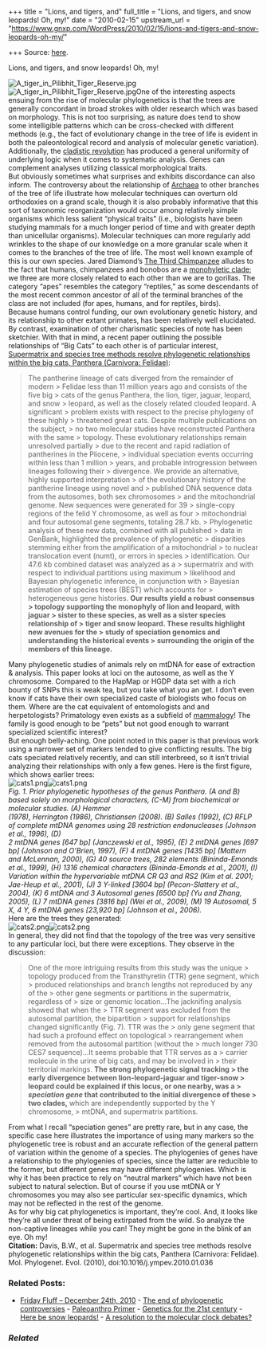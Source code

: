 +++
title = "Lions, and tigers, and"
full_title = "Lions, and tigers, and snow leopards! Oh, my!"
date = "2010-02-15"
upstream_url = "https://www.gnxp.com/WordPress/2010/02/15/lions-and-tigers-and-snow-leopards-oh-my/"

+++
Source: [here](https://www.gnxp.com/WordPress/2010/02/15/lions-and-tigers-and-snow-leopards-oh-my/).

Lions, and tigers, and snow leopards! Oh, my!

![A_tiger_in_Pilibhit_Tiger_Reserve.jpg](https://i0.wp.com/blogs.discovermagazine.com/gnxp/files/A_tiger_in_Pilibhit_Tiger_Reserve.jpg?resize=333%2C358)![A_tiger_in_Pilibhit_Tiger_Reserve.jpg](https://i0.wp.com/blogs.discovermagazine.com/gnxp/files/A_tiger_in_Pilibhit_Tiger_Reserve.jpg?resize=333%2C358)One of the interesting aspects ensuing from the rise of molecular phylogenetics is that the trees are generally concordant in broad strokes with older research which was based on morphology. This is not too surprising, as nature does tend to show some intelligible patterns which can be cross-checked with different methods (e.g., the fact of evolutionary change in the tree of life is evident in both the paleontological record and analysis of molecular genetic variation). Additionally, the [cladistic revolution](https://en.wikipedia.org/wiki/Cladistics) has produced a general uniformity of underlying logic when it comes to systematic analysis. Genes can complement analyses utilizing classical morphological traits.  
But obviously sometimes what surprises and exhibits discordance can also inform. The controversy about the relationship of [Archaea](https://en.wikipedia.org/wiki/Archaea#A_new_domain) to other branches of the tree of life illustrate how molecular techniques can overturn old orthodoxies on a grand scale, though it is also probably informative that this sort of taxonomic reorganization would occur among relatively simple organisms which less salient “physical traits” (i.e., biologists have been studying mammals for a much longer period of time and with greater depth than unicellular organisms). Molecular techniques can more regularly add wrinkles to the shape of our knowledge on a more granular scale when it comes to the branches of the tree of life. The most well known example of this is our own species. Jared Diamond’s [The Third Chimpanzee](https://www.amazon.com/exec/obidos/ASIN/0060845503/geneexpressio-20) alludes to the fact that humans, chimpanzees and bonobos are a [monohyletic clade](https://en.wikipedia.org/wiki/Monophyly); we three are more closely related to each other than we are to gorillas. The category “apes” resembles the category “reptiles,” as some descendants of the most recent common ancestor of all of the terminal branches of the class are not included (for apes, humans, and for reptiles, birds).  
Because humans control funding, our own evolutionary genetic history, and its relationship to other extant primates, has been relatively well elucidated. By contrast, examination of other charismatic species of note has been sketchier. With that in mind, a recent paper outlining the possible relationships of “Big Cats” to each other is of particular interest, [Supermatrix and species tree methods resolve phylogenetic relationships within the big cats, Panthera (Carnivora: Felidae)](http://www.sciencedirect.com/science?_ob=ArticleURL&_udi=B6WNH-4Y9SVTC-2&_user=10&_coverDate=02/04/2010&_rdoc=1&_fmt=high&_orig=search&_sort=d&_docanchor=&view=c&_acct=C000050221&_version=1&_urlVersion=0&_userid=10&md5=b9062acb8ab5c28c952671c0c9fe378a):

> The pantherine lineage of cats diverged from the remainder of modern > Felidae less than 11 million years ago and consists of the five big > cats of the genus Panthera, the lion, tiger, jaguar, leopard, and snow > leopard, as well as the closely related clouded leopard. A significant > problem exists with respect to the precise phylogeny of these highly > threatened great cats. Despite multiple publications on the subject, > no two molecular studies have reconstructed Panthera with the same > topology. These evolutionary relationships remain unresolved partially > due to the recent and rapid radiation of pantherines in the Pliocene, > individual speciation events occurring within less than 1 million > years, and probable introgression between lineages following their > divergence. We provide an alternative, highly supported interpretation > of the evolutionary history of the pantherine lineage using novel and > published DNA sequence data from the autosomes, both sex chromosomes > and the mitochondrial genome. New sequences were generated for 39 > single-copy regions of the felid Y chromosome, as well as four > mitochondrial and four autosomal gene segments, totaling 28.7 kb. > Phylogenetic analysis of these new data, combined with all published > data in GenBank, highlighted the prevalence of phylogenetic > disparities stemming either from the amplification of a mitochondrial > to nuclear translocation event (numt), or errors in species > identification. Our 47.6 kb combined dataset was analyzed as a > supermatrix and with respect to individual partitions using maximum > likelihood and Bayesian phylogenetic inference, in conjunction with > Bayesian estimation of species trees (BEST) which accounts for > heterogeneous gene histories. **Our results yield a robust consensus > topology supporting the monophyly of lion and leopard, with jaguar > sister to these species, as well as a sister species relationship of > tiger and snow leopard. These results highlight new avenues for the > study of speciation genomics and understanding the historical events > surrounding the origin of the members of this lineage.**

Many phylogenetic studies of animals rely on mtDNA for ease of extraction & analysis. This paper looks at loci on the autosome, as well as the Y chromosome. Compared to the HapMap or HGDP data set with a rich bounty of SNPs this is weak tea, but you take what you an get. I don’t even know if cats have their own specialized caste of biologists who focus on them. Where are the cat equivalent of entomologists and and herpetologists? Primatology even exists as a subfield of [mammalogy](https://en.wikipedia.org/wiki/Mammalogy)! The family is good enough to be “pets” but not good enough to warrant specialized scientific interest?  
But enough belly-aching. One point noted in this paper is that previous work using a narrower set of markers tended to give conflicting results. The big cats speciated relatively recently, and can still interbreed, so it isn’t trivial analyzing their relationships with only a few genes. Here is the first figure, which shows earlier trees:  
![cats1.png](https://i0.wp.com/blogs.discovermagazine.com/gnxp/files/cats1.png?resize=500%2C603)![cats1.png](https://i0.wp.com/blogs.discovermagazine.com/gnxp/files/cats1.png?resize=500%2C603)  
*Fig. 1. Prior phylogenetic hypotheses of the genus Panthera. (A and B) based solely on morphological characters, (C-M) from biochemical or molecular studies. (A) Hemmer  
(1978), Herrington (1986), Christiansen (2008). (B) Salles (1992), (C) RFLP of complete mtDNA genomes using 28 restriction endonucleases (Johnson et al., 1996), (D)  
2 mtDNA genes \[647 bp\] (Janczewski et al., 1995), (E) 2 mtDNA genes \[697 bp\] (Johnson and O’Brien, 1997), (F) 4 mtDNA genes \[1435 bp\] (Mattern and McLennan, 2000), (G) 40 source trees, 282 elements (Bininda-Emonds et al., 1999), (H) 1316 chemical characters (Bininda-Emonds et al., 2001), (I) Variation within the hypervariable mtDNA CR Q3 and RS2 (Kim et al. 2001; Jae-Heup et al., 2001), (J) 3 Y-linked \[3604 bp\] (Pecon-Slattery et al., 2004), (K) 6 mtDNA and 3 Autosomal genes \[6500 bp\] (Yu and Zhang, 2005), (L) 7 mtDNA genes \[3816 bp\] (Wei et al., 2009), (M) 19 Autosomal, 5 X, 4 Y, 6 mtDNA genes \[23,920 bp\] (Johnson et al., 2006).*  
Here are the trees they generated:  
![cats2.png](https://i0.wp.com/blogs.discovermagazine.com/gnxp/files/cats2.png?resize=500%2C577)![cats2.png](https://i0.wp.com/blogs.discovermagazine.com/gnxp/files/cats2.png?resize=500%2C577)  
In general, they did not find that the topology of the tree was very sensitive to any particular loci, but there were exceptions. They observe in the discussion:

> One of the more intriguing results from this study was the unique > topology produced from the Transthyretin (TTR) gene segment, which > produced relationships and branch lengths not reproduced by any of the > other gene segments or partitions in the supermatrix, regardless of > size or genomic location…The jacknifing analysis showed that when the > TTR segment was excluded from the autosomal partition, the bipartition > support for relationships changed significantly (Fig. 7). TTR was the > only gene segment that had such a profound effect on topological > rearrangement when removed from the autosomal partition (without the > much longer 730 CES7 sequence)…It seems probable that TTR serves as a > carrier molecule in the urine of big cats, and may be involved in > their territorial markings. **The strong phylogenetic signal tracking > the early divergence between lion-leopard-jaguar and tiger-snow > leopard could be explained if this locus, or one nearby, was a > *speciation gene* that contributed to the initial divergence of these > two clades,** which are independently supported by the Y chromosome, > mtDNA, and supermatrix partitions.

From what I recall “speciation genes” are pretty rare, but in any case, the specific case here illustrates the importance of using many markers so the phylogenetic tree is robust and an accurate reflection of the general pattern of variation within the genome of a species. The phylogenies of genes have a relationship to the phylogenies of species, since the latter are reducible to the former, but different genes may have different phylogenies. Which is why it has been practice to rely on “neutral markers” which have not been subject to natural selection. But of course if you use mtDNA or Y chromosomes you may also see particular sex-specific dynamics, which may not be reflected in the rest of the genome.  
As for why big cat phylogenetics is important, they’re cool. And, it looks like they’re all under threat of being extirpated from the wild. So analyze the non-captive lineages while you can! They might be gone in the blink of an eye. Oh my!  
**Citation:** Davis, B.W., et al. Supermatrix and species tree methods resolve phylogenetic relationships within the big cats, Panthera (Carnivora: Felidae). Mol. Phylogenet. Evol. (2010), doi:10.1016/j.ympev.2010.01.036

### Related Posts:

- [Friday Fluff – December 24th,
  2010](https://www.gnxp.com/WordPress/2010/12/24/friday-fluff-december-24th-2010/) - [The end of phylogenetic
  controversies](https://www.gnxp.com/WordPress/2012/10/07/the-end-of-phylogenetic-controversies/) - [Paleoanthro
  Primer](https://www.gnxp.com/WordPress/2005/03/12/paleoanthro-primer/) - [Genetics for the 21st
  century](https://www.gnxp.com/WordPress/2012/07/03/genetics-for-the-21st-century/) - [Here be snow
  leopards!](https://www.gnxp.com/WordPress/2011/07/14/here-be-snow-leopards/) - [A resolution to the molecular clock
  debates?](https://www.gnxp.com/WordPress/2006/10/30/a-resolution-to-the-molecular-clock-debates/)

### *Related*

[](https://www.addtoany.com/add_to/facebook?linkurl=https%3A%2F%2Fwww.gnxp.com%2FWordPress%2F2010%2F02%2F15%2Flions-and-tigers-and-snow-leopards-oh-my%2F&linkname=Lions%2C%20and%20tigers%2C%20and%20snow%20leopards%21%20Oh%2C%20my%21 "Facebook")[](https://www.addtoany.com/add_to/twitter?linkurl=https%3A%2F%2Fwww.gnxp.com%2FWordPress%2F2010%2F02%2F15%2Flions-and-tigers-and-snow-leopards-oh-my%2F&linkname=Lions%2C%20and%20tigers%2C%20and%20snow%20leopards%21%20Oh%2C%20my%21 "Twitter")[](https://www.addtoany.com/add_to/email?linkurl=https%3A%2F%2Fwww.gnxp.com%2FWordPress%2F2010%2F02%2F15%2Flions-and-tigers-and-snow-leopards-oh-my%2F&linkname=Lions%2C%20and%20tigers%2C%20and%20snow%20leopards%21%20Oh%2C%20my%21 "Email")[](https://www.addtoany.com/share)
